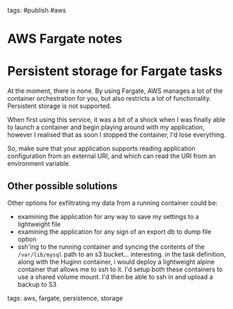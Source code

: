 tags: #publish #aws

# AWS Fargate notes

# Persistent storage for Fargate tasks

At the moment, there is none. By using Fargate, AWS manages a lot of the
container orchestration for you, but also restricts a lot of functionality.
Persistent storage is not supported.

When first using this service, it was a bit of a shock when I was finally able
to launch a container and begin playing around with my application, however I
realised that as soon I stopped the container, I'd lose everything.

So, make sure that your application supports reading application configuration from
an external URI, and which can read the URI from an environment variable.

## Other possible solutions

Other options for exfiltrating my data from a running container could be:
- examining the application for any way to save my settings to a lightweight file
- examining the application for any sign of an export db to dump file option
- ssh'ing to the running container and syncing the contents of the
`/var/lib/mysql` path to an s3 bucket... interesting. in the task definition,
along with the Huginn container, i would deploy a lightweight alpine container
that allows me to ssh to it. I'd setup both these containers to use a shared
volume mount. I'd then be able to ssh in and upload a backup to S3

tags: aws, fargate, persistence, storage